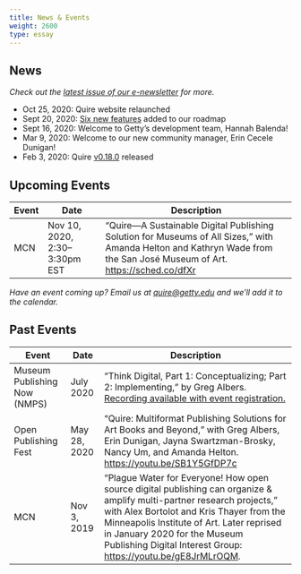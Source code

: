 ```yaml
---
title: News & Events
weight: 2600
type: essay
---
```


## News

*Check out the [latest issue of our e-newsletter](#) for more.*

- Oct 25, 2020: Quire website relaunched
- Sept 20, 2020: [Six new features](/about/roadmap/) added to our roadmap
- Sept 16, 2020: Welcome to Getty’s development team, Hannah Balenda!
- Mar 9, 2020: Welcome to our new community manager, Erin Cecele Dunigan!
- Feb 3, 2020: Quire [v0.18.0](https://github.com/gettypubs/quire-starter-theme/releases/tag/v0.18.0) released


## Upcoming Events

| Event | Date | Description |
| -- | -- | -- |
| MCN | Nov 10, 2020, 2:30–3:30pm EST | “Quire—A Sustainable Digital Publishing Solution for Museums of All Sizes,” with Amanda Helton and Kathryn Wade from the San José Museum of Art. https://sched.co/dfXr  |

*Have an event coming up? Email us at [quire@getty.edu](mailto:quire@getty.edu) and we’ll add it to the calendar.*

## Past Events

| Event | Date | Description |
| -- | -- | -- |
| Museum Publishing Now (NMPS) | July 2020 | “Think Digital, Part 1: Conceptualizing; Part 2: Implementing,” by Greg Albers. [Recording available with event registration.](https://grahamschool.regfox.com/digital-nmps2020) |
| Open Publishing Fest | May 28, 2020 | “Quire: Multiformat Publishing Solutions for Art Books and Beyond,” with Greg Albers, Erin Dunigan, Jayna Swartzman-Brosky, Nancy Um, and Amanda Helton. https://youtu.be/SB1Y5GfDP7c |
| MCN | Nov 3, 2019 | “Plague Water for Everyone! How open source digital publishing can organize & amplify multi-partner research projects,” with Alex Bortolot and Kris Thayer from the Minneapolis Institute of Art. Later reprised in January 2020 for the Museum Publishing Digital Interest Group: https://youtu.be/gE8JrMLrOQM. |
